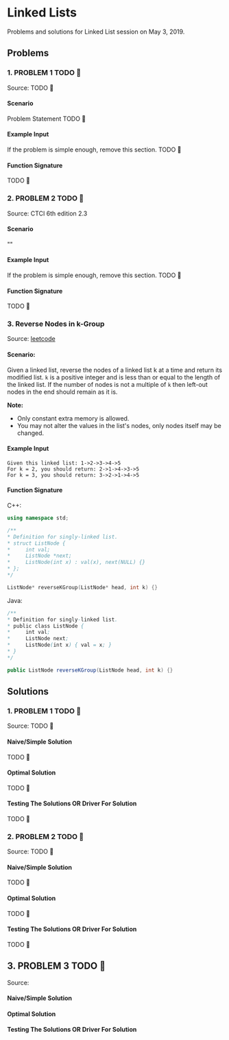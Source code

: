 # Linked Lists

Problems and solutions for Linked List session on May 3, 2019.

## Problems

### 1. PROBLEM 1 TODO :bug:

Source: TODO :bug:

#### Scenario

Problem Statement TODO :bug:

#### Example Input

If the problem is simple enough, remove this section. TODO :bug:

#### Function Signature

TODO :bug:

### 2. PROBLEM 2 TODO :bug:

Source: CTCI 6th edition 2.3

#### Scenario

""

#### Example Input

If the problem is simple enough, remove this section. TODO :bug:

#### Function Signature

TODO :bug:

### 3. Reverse Nodes in k-Group

Source: [leetcode](https://leetcode.com/problems/reverse-nodes-in-k-group/)

#### Scenario:

Given a linked list, reverse the nodes of a linked list k at a time and return its modified list.
`k` is a positive integer and is less than or equal to the length of the linked list. If the number of nodes is not a multiple of `k`  then left-out nodes in the end should remain as it is.

**Note:**
* Only constant extra memory is allowed.
* You may not alter the values in the list's nodes, only nodes itself may be changed.

#### Example Input

```
Given this linked list: 1->2->3->4->5
For k = 2, you should return: 2->1->4->3->5
For k = 3, you should return: 3->2->1->4->5
```
#### Function Signature

C++:

```c++
using namespace std;

/**
* Definition for singly-linked list.
* struct ListNode {
*     int val;
*     ListNode *next;
*     ListNode(int x) : val(x), next(NULL) {}
* };
*/

ListNode* reverseKGroup(ListNode* head, int k) {}
```

Java:

```java
/**
* Definition for singly-linked list.
* public class ListNode {
*     int val;
*     ListNode next;
*     ListNode(int x) { val = x; }
* }
*/

public ListNode reverseKGroup(ListNode head, int k) {}
```

## Solutions

### 1. PROBLEM 1 TODO :bug:

Source: TODO :bug:

#### Naive/Simple Solution

TODO :bug:

#### Optimal Solution

TODO :bug:

#### Testing The Solutions OR Driver For Solution

TODO :bug:

### 2. PROBLEM 2 TODO :bug:

Source: TODO :bug:

#### Naive/Simple Solution

TODO :bug:

#### Optimal Solution

TODO :bug:

#### Testing The Solutions OR Driver For Solution

TODO :bug:

## 3. PROBLEM 3 TODO :bug:

Source: 

#### Naive/Simple Solution 



#### Optimal Solution


#### Testing The Solutions OR Driver For Solution




